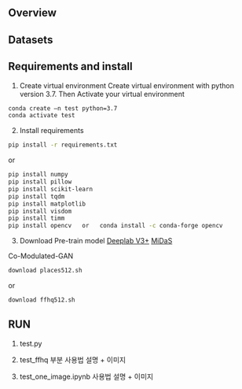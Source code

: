 ## Overview


## Datasets


## Requirements and install
1. Create virtual environment
Create virtual environment with python version 3.7. Then Activate your virtual environment
```bash
conda create –n test python=3.7
conda activate test
```

2. Install requirements
```bash
pip install -r requirements.txt
```
or
```bash
pip install numpy
pip install pillow
pip install scikit-learn
pip install tqdm
pip install matplotlib
pip install visdom
pip install timm
pip install opencv   or   conda install -c conda-forge opencv
```

3. Download Pre-train model
[Deeplab V3+](https://github.com/VainF/DeepLabV3Plus-Pytorch) 
[MiDaS](https://github.com/isl-org/MiDaS)

Co-Modulated-GAN
```bash
download places512.sh
```
or
```bash
download ffhq512.sh
```

## RUN
1. test.py



2. test_ffhq 부분 사용법 설명 + 이미지



3. test_one_image.ipynb 사용법 설명 + 이미지


